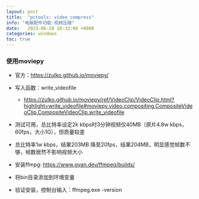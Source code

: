 ```yaml
---
layout: post
title:  "pctools: video_compress"
info: "电脑配件功能:视频压缩"
date:   2023-06-28 10:32:00 +0800
categories: windows
toc: true
---
```



### 使用moviepy
- 官方：https://zulko.github.io/moviepy/
- 写入函数：write_videofile
  - https://zulko.github.io/moviepy/ref/VideoClip/VideoClip.html?highlight=write_videofile#moviepy.video.compositing.CompositeVideoClip.CompositeVideoClip.write_videofile
    
- 测试可用，总比特率设定2k kbps时3分钟视频仅40MB（原片4.8w kbps，60fps，大小1G），但质量较差
- 总比特率1w kbps，结果203MB
降至20fps，结果204MB，明显感觉帧数不够，帧数居然不影响视频大小

- 安装ffmpg: https://www.gyan.dev/ffmpeg/builds/
- 将bin目录添加到环境变量
- 验证安装，控制台输入：ffmpeg.exe -version


